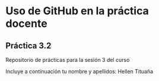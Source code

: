 # Uso de GitHub en la práctica docente
## Práctica 3.2
Repositorio de prácticas para la sesión 3 del curso

Incluye a continuación tu nombre y apellidos:
Hellen Tituaña
